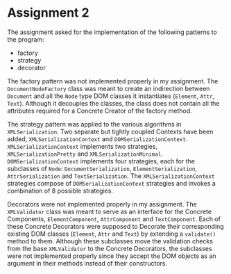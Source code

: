 # Assignment 2

The assignment asked for the implementation of the following patterns to the program:

- factory
- strategy
- decorator

The factory pattern was not implemented properly in my assignment. The `DocumentNodeFactory` class was meant to create an indirection between `Document` and all the `Node` type DOM classes it instantiates (`Element`, `Attr`, `Text`). Although it decouples the classes, the class does not contain all the attributes required for a Concrete Creator of the factory method.

The strategy pattern was applied to the various algorithms in `XMLSerialization`. Two separate but tightly coupled Contexts have been added, `XMLSerializationContext` and `DOMSerializationContext`. `XMLSerializationContext` implements two strategies, `XMLSerializationPretty` and `XMLSerializationMinimal`. `DOMSerializationContext` implements four strategies, each for the subclasses of `Node`: `DocumentSerialization`, `ElementSerialization`, `AttrSerialization` and `TextSerialization`. The `XMLSerializationContext` strategies compose of `DOMSerializationContext` strategies and invokes a combination of 8 possible strategies.

Decorators were not implemented properly in my assignment. The `XMLValidator` class was meant to serve as an interface for the Concrete Components, `ElementComponent`, `AttrComponent` and `TextComponent`. Each of these Concrete Decorators were supposed to Decorate their corresponding existing DOM classes (`Element`, `Attr` and `Text`) by extending a `validate()` method to them. Although these subclasses move the validation checks from the base `XMLValidator` to the Concrete Decorators, the subclasses were not implemented properly since they accept the DOM objects as an argument in their methods instead of their constructors.
